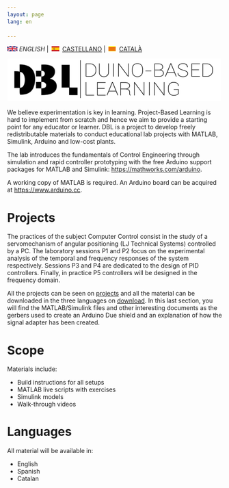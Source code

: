 ```yaml
---
layout: page
lang: en

---
```



![English](en.png) *ENGLISH* | ![Castellano](es.png) [CASTELLANO](index_es.md) | ![Català](ca.png) [CATALÀ](index_cat.md)

<img src="Logo1.png" alt="Logo DBL" width="500" height="100">

We believe experimentation is key in learning. Project-Based Learning is hard to implement from scratch and hence we aim to provide a starting point for any educator or learner. DBL is a project to develop freely redistributable materials to conduct educational lab projects with MATLAB, Simulink, Arduino and low-cost plants.

The lab introduces the fundamentals of Control Engineering through simulation and rapid controller prototyping with the free Arduino support packages for MATLAB and Simulink: <https://mathworks.com/arduino>. 

A working copy of MATLAB is required. An Arduino board can be acquired at <https://www.arduino.cc>.

# Projects
The practices of the subject Computer Control consist in the study of a servomechanism of angular positioning (LJ Technical Systems) controlled by a PC. The laboratory sessions P1 and P2 focus on the experimental analysis of the temporal and frequency responses of the system respectively. Sessions P3 and P4 are dedicated to the design of PID controllers. Finally, in practice P5 controllers will be designed in the frequency domain.

All the projects can be seen on [projects](projects.md) and all the material can be downloaded in the three languages on [download](download.md). In this last section, you will find the MATLAB/Simulink files and other interesting documents as the gerbers used to create an Arduino Due shield and an explanation of how the signal adapter has been created.

# Scope
Materials include:
<ul>
  <li>Build instructions for all setups</li>
  <li>MATLAB live scripts with exercises</li>
  <li>Simulink models</li>
  <li>Walk-through videos</li>
</ul>

# Languages
All material will be available in:
<ul>
  <li>English</li>
  <li>Spanish</li>
  <li>Catalan</li>
</ul>
